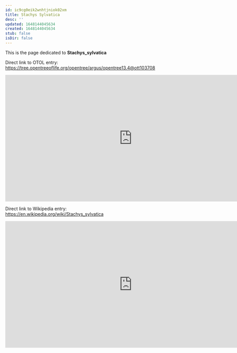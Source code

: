 ```yaml
---
id: ic9cg0eik2wnhtjniok02xm
title: Stachys Sylvatica
desc: ''
updated: 1648144045634
created: 1648144045634
stub: false
isDir: false
---
```

This is the page dedicated to **Stachys_sylvatica**


Direct link to OTOL entry: https://tree.opentreeoflife.org/opentree/argus/opentree13.4@ott103708



<html>
    <body>
    <iframe src="https://tree.opentreeoflife.org/opentree/argus/opentree13.4@ott103708"
    width="800" height="400" frameborder="0" allowfullscreen> </iframe>
    </body>
</html>
    


Direct link to Wikipedia entry: https://en.wikipedia.org/wiki/Stachys_sylvatica



<html>
    <body>
    <iframe src="https://en.wikipedia.org/wiki/Stachys_sylvatica"
    width="800" height="400" frameborder="0" allowfullscreen> </iframe>
    </body>
</html>
    
